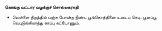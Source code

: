 **கொங்கு வட்டார வழக்குச் சொல்லகராதி**
- வெள்ளை நிறத்தில் பஞ்சு போன்ற நீண்ட பூங்கொத்தினை உடைய செடி. பூளப்பூ வெபுடுங்கியாந்து காப்பு கட்டோணும்.


